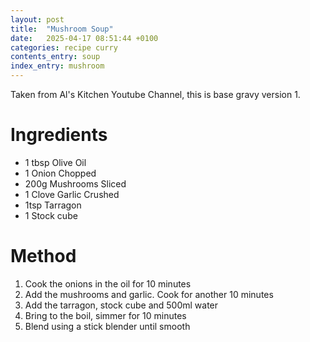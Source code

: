 ```yaml
---
layout: post
title:  "Mushroom Soup"
date:   2025-04-17 08:51:44 +0100
categories: recipe curry
contents_entry: soup
index_entry: mushroom
---
```


Taken from Al's Kitchen Youtube Channel, this is base gravy version 1.

# Ingredients

- 1 tbsp Olive Oil
- 1 Onion Chopped
- 200g Mushrooms Sliced
- 1 Clove Garlic Crushed
- 1tsp Tarragon
- 1 Stock cube

# Method

1. Cook the onions in the oil for 10 minutes 
1. Add the mushrooms and garlic. Cook for another 10 minutes
1. Add the tarragon, stock cube and 500ml water
1. Bring to the boil, simmer for 10 minutes
1. Blend using a stick blender until smooth

